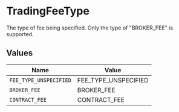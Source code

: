 # TradingFeeType

The type of fee being specified. Only the type of "BROKER_FEE" is supported.


## Values

| Name                   | Value                  |
| ---------------------- | ---------------------- |
| `FEE_TYPE_UNSPECIFIED` | FEE_TYPE_UNSPECIFIED   |
| `BROKER_FEE`           | BROKER_FEE             |
| `CONTRACT_FEE`         | CONTRACT_FEE           |